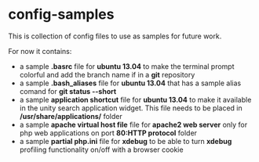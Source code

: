 config-samples
==============

This is collection of config files to use as samples for future work.

For now it contains:

 - a sample **.basrc** file for **ubuntu 13.04** to make the terminal prompt colorful and add the branch name if in a **git** repository
  - a sample **.bash_aliases** file for **ubuntu 13.04** that has a sample alias comand for **git status --short**
 - a sample **application shortcut** file for **ubuntu 13.04** to make it available in the unity search application widget. This file needs to be placed in **/usr/share/applications/** folder
 - a sample **apache virtual host file** file for **apache2 web server** only for php web applications on port **80:HTTP protocol** folder
 - a sample **partial php.ini** file for **xdebug** to be able to turn **xdebug** profiling functionality on/off with a browser cookie
